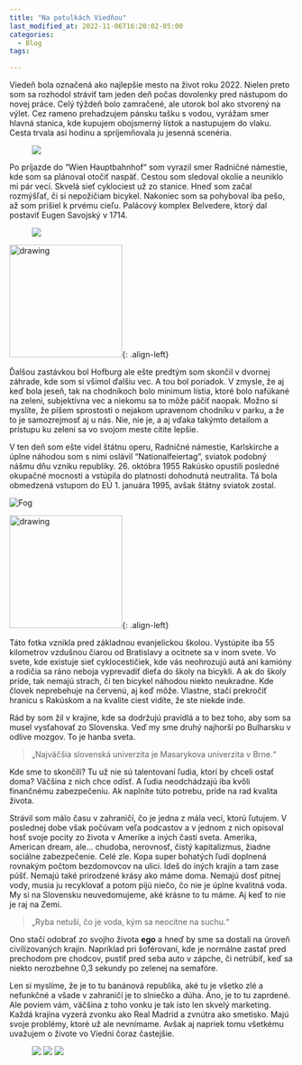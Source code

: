 ```yaml
---
title: "Na potulkách Viedňou"
last_modified_at: 2022-11-06T16:20:02-05:00
categories:
  - Blog
tags:

---
```


Viedeň bola označená ako najlepšie mesto na život roku 2022. Nielen preto som sa rozhodol stráviť tam jeden deň počas dovolenky pred nástupom do novej práce. Celý týždeň bolo zamračené, ale utorok bol ako stvorený na výlet. Cez rameno prehadzujem pánsku tašku s vodou, vyrážam smer hlavná stanica, kde kupujem obojsmerný lístok a nastupujem do vlaku. Cesta trvala asi hodinu a spríjemňovala ju jesenná scenéria. 

<figure>
  <a href="/assets/images/2ndPost/Fog.jpg">
  <img src="/assets/images/2ndPost/Fog.jpg"></a>
</figure>

Po príjazde do “Wien Hauptbahnhof“ som vyrazil smer Radničné námestie, kde som sa plánoval otočiť naspäť. Cestou som sledoval okolie a neuniklo mi pár vecí. Skvelá sieť cyklociest už zo stanice. Hneď som začal rozmýšľať, či si nepožičiam bicykel. Nakoniec som sa pohyboval iba pešo, až som prišiel k prvému cieľu. Palácový komplex Belvedere, ktorý dal postaviť Eugen Savojský v 1714.

<figure>
  <a href="/assets/images/2ndPost/Belveder.jpg">
  <img src="/assets/images/2ndPost/Belveder.jpg"></a>
</figure>

<img src="/assets/images/2ndPost/Hofburg.jpg" alt="drawing" width="200"/>{: .align-left}

Ďalšou zastávkou bol Hofburg ale ešte predtým som skončil v dvornej záhrade, kde som si všimol ďalšiu vec. A tou bol poriadok. V zmysle, že aj keď bola jeseň, tak na chodníkoch bolo minimum lístia, ktoré bolo nafúkané na zeleni, subjektívna vec a niekomu sa to môže páčiť naopak. Možno si myslíte, že píšem sprostosti o nejakom upravenom chodníku v parku, a že to je samozrejmosť aj u nás. Nie, nie je, a aj vďaka takýmto detailom a prístupu ku zeleni sa vo svojom meste cítite lepšie.

V ten deň som ešte videl štátnu operu, Radničné námestie, Karlskirche a úplne náhodou som s nimi oslávil “Nationalfeiertag”, sviatok podobný nášmu dňu vzniku republiky. 26. októbra 1955 Rakúsko opustili posledné okupačné mocnosti a vstúpila do platnosti dohodnutá neutralita. Tá bola obmedzená vstupom do EÚ 1. januára 1995, avšak štátny sviatok zostal.

![Fog](/assets/images/2ndPost/Nationalfeiertag.jpg)

<img src="/assets/images/2ndPost/School.jpg" alt="drawing" width="200"/>{: .align-left}

Táto fotka vznikla pred základnou evanjelickou školou. Vystúpite iba 55 kilometrov vzdušnou čiarou od Bratislavy a ocitnete sa v inom svete. Vo svete, kde existuje sieť cyklocestičiek, kde vás neohrozujú autá ani kamióny a rodičia sa ráno neboja vyprevadiť dieťa do školy na bicykli. A ak do školy príde, tak nemajú strach, či ten bicykel náhodou niekto neukradne. Kde človek neprebehuje na červenú, aj keď môže. Vlastne, stačí prekročiť hranicu s Rakúskom a na kvalite ciest vidíte, že ste niekde inde.

Rád by som žil v krajine, kde sa dodržujú pravidlá a to bez toho, aby som sa musel vysťahovať zo Slovenska. Veď my sme druhý najhorší po Bulharsku v odlive mozgov. To je hanba sveta.

>„Najväčšia slovenská univerzita je Masarykova univerzita v Brne.“

Kde sme to skončili? Tu už nie sú talentovaní ľudia, ktorí by chceli ostať doma? Väčšina z nich chce odísť. A ľudia neodchádzajú iba kvôli finančnému zabezpečeniu. Ak naplníte túto potrebu, príde na rad kvalita života.

Strávil som málo času v zahraničí, čo je jedna z mála vecí, ktorú ľutujem. V poslednej dobe však počúvam veľa podcastov a v jednom z nich opisoval hosť svoje pocity zo života v Amerike a iných častí sveta. Amerika, American dream, ale... chudoba, nerovnosť, čistý kapitalizmus, žiadne sociálne zabezpečenie. Celé zle.  Kopa super bohatých ľudí doplnená rovnakým počtom bezdomovcov na ulici. Ideš do iných krajín a tam zase púšť. Nemajú také prirodzené krásy ako máme doma. Nemajú dosť pitnej vody, musia ju recyklovať a potom pijú niečo, čo nie je úplne kvalitná voda. My si na Slovensku neuvedomujeme, aké krásne to tu máme. Aj keď to nie je raj na Zemi.

>„Ryba netuší, čo je voda, kým sa neocitne na suchu.“

Ono stačí odobrať zo svojho života **ego** a hneď by sme sa dostali na úroveň civilizovaných krajín. Napríklad pri šoférovaní, kde je normálne zastať pred prechodom pre chodcov, pustiť pred seba auto v zápche, či netrúbiť, keď sa niekto nerozbehne 0,3 sekundy po zelenej na semafóre.

Len si myslíme, že je to tu banánová republika, aké tu je všetko zlé a nefunkčné a všade v zahraničí je to slniečko a dúha. Áno, je to tu zaprdené. Ale poviem vám, väčšina z toho vonku je tak isto len skvelý marketing. Každá krajina vyzerá zvonku ako Real Madrid a zvnútra ako smetisko. Majú svoje problémy, ktoré už ale nevnímame. Avšak aj napriek tomu všetkému uvažujem o živote vo Viedni čoraz častejšie.

<figure class="third">

  <a href="/assets/images/2ndPost/Gallery/Garden.jpg">
  <img src="/assets/images/2ndPost/Gallery/Garden.jpg"></a>

  <a href="/assets/images/2ndPost/Gallery/Rathauplatz.jpg">
  <img src="/assets/images/2ndPost/Gallery/Rathauplatz.jpg"></a>

  <a href="/assets/images/2ndPost/Gallery/Karlskirche.jpg">
  <img src="/assets/images/2ndPost/Gallery/Karlskirche.jpg"></a>

</figure>